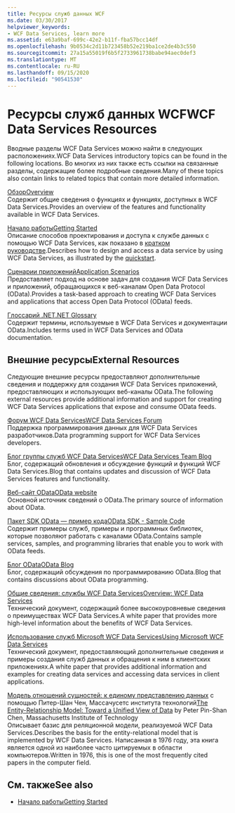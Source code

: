 ```yaml
---
title: Ресурсы служб данных WCF
ms.date: 03/30/2017
helpviewer_keywords:
- WCF Data Services, learn more
ms.assetid: e63a9baf-699c-42e2-b11f-fba57bcc14df
ms.openlocfilehash: 9b0534c2d11b723458b52e219ba1ce2de4b3c550
ms.sourcegitcommit: 27a15a55019f6b5f2733961738babe94aec0def3
ms.translationtype: MT
ms.contentlocale: ru-RU
ms.lasthandoff: 09/15/2020
ms.locfileid: "90541530"
---
```

# <a name="wcf-data-services-resources"></a><span data-ttu-id="dcf0a-102">Ресурсы служб данных WCF</span><span class="sxs-lookup"><span data-stu-id="dcf0a-102">WCF Data Services Resources</span></span>
<span data-ttu-id="dcf0a-103">Вводные разделы WCF Data Services можно найти в следующих расположениях.</span><span class="sxs-lookup"><span data-stu-id="dcf0a-103">WCF Data Services introductory topics can be found in the following locations.</span></span> <span data-ttu-id="dcf0a-104">Во многих из них также есть ссылки на связанные разделы, содержащие более подробные сведения.</span><span class="sxs-lookup"><span data-stu-id="dcf0a-104">Many of these topics also contain links to related topics that contain more detailed information.</span></span>  
  
 [<span data-ttu-id="dcf0a-105">Обзор</span><span class="sxs-lookup"><span data-stu-id="dcf0a-105">Overview</span></span>](wcf-data-services-overview.md)  
 <span data-ttu-id="dcf0a-106">Содержит общие сведения о функциях и функциях, доступных в WCF Data Services.</span><span class="sxs-lookup"><span data-stu-id="dcf0a-106">Provides an overview of the features and functionality available in WCF Data Services.</span></span>  
  
 [<span data-ttu-id="dcf0a-107">Начало работы</span><span class="sxs-lookup"><span data-stu-id="dcf0a-107">Getting Started</span></span>](../adonet/ef/getting-started.md)  
 <span data-ttu-id="dcf0a-108">Описание способов проектирования и доступа к службе данных с помощью WCF Data Services, как показано в [кратком руководстве](quickstart-wcf-data-services.md).</span><span class="sxs-lookup"><span data-stu-id="dcf0a-108">Describes how to design and access a data service by using WCF Data Services, as illustrated by the [quickstart](quickstart-wcf-data-services.md).</span></span>  
  
 [<span data-ttu-id="dcf0a-109">Сценарии приложений</span><span class="sxs-lookup"><span data-stu-id="dcf0a-109">Application Scenarios</span></span>](application-scenarios-wcf-data-services.md)  
 <span data-ttu-id="dcf0a-110">Предоставляет подход на основе задач для создания WCF Data Services и приложений, обращающихся к веб-каналам Open Data Protocol (OData).</span><span class="sxs-lookup"><span data-stu-id="dcf0a-110">Provides a task-based approach to creating WCF Data Services and applications that access Open Data Protocol (OData) feeds.</span></span>  
  
 [<span data-ttu-id="dcf0a-111">Глоссарий .NET</span><span class="sxs-lookup"><span data-stu-id="dcf0a-111">.NET Glossary</span></span>](../../../standard/glossary.md)  
 <span data-ttu-id="dcf0a-112">Содержит термины, используемые в WCF Data Services и документации OData.</span><span class="sxs-lookup"><span data-stu-id="dcf0a-112">Includes terms used in WCF Data Services and OData documentation.</span></span>  
  
## <a name="external-resources"></a><span data-ttu-id="dcf0a-113">Внешние ресурсы</span><span class="sxs-lookup"><span data-stu-id="dcf0a-113">External Resources</span></span>  
 <span data-ttu-id="dcf0a-114">Следующие внешние ресурсы предоставляют дополнительные сведения и поддержку для создания WCF Data Services приложений, предоставляющих и использующих веб-каналы OData.</span><span class="sxs-lookup"><span data-stu-id="dcf0a-114">The following external resources provide additional information and support for creating WCF Data Services applications that expose and consume OData feeds.</span></span>  
  
 [<span data-ttu-id="dcf0a-115">Форум WCF Data Services</span><span class="sxs-lookup"><span data-stu-id="dcf0a-115">WCF Data Services Forum</span></span>](https://social.msdn.microsoft.com/Forums/en-US/home?forum=adodotnetdataservices)  
 <span data-ttu-id="dcf0a-116">Поддержка программирования данных для WCF Data Services разработчиков.</span><span class="sxs-lookup"><span data-stu-id="dcf0a-116">Data programming support for WCF Data Services developers.</span></span>  
  
 [<span data-ttu-id="dcf0a-117">Блог группы служб WCF Data Services</span><span class="sxs-lookup"><span data-stu-id="dcf0a-117">WCF Data Services Team Blog</span></span>](/archive/blogs/astoriateam/)  
 <span data-ttu-id="dcf0a-118">Блог, содержащий обновления и обсуждение функций и функций WCF Data Services.</span><span class="sxs-lookup"><span data-stu-id="dcf0a-118">Blog that contains updates and discussion of WCF Data Services features and functionality.</span></span>  
  
 [<span data-ttu-id="dcf0a-119">Веб-сайт OData</span><span class="sxs-lookup"><span data-stu-id="dcf0a-119">OData website</span></span>](https://www.odata.org/)  
 <span data-ttu-id="dcf0a-120">Основной источник сведений о OData.</span><span class="sxs-lookup"><span data-stu-id="dcf0a-120">The primary source of information about OData.</span></span>  
  
 [<span data-ttu-id="dcf0a-121">Пакет SDK OData — пример кода</span><span class="sxs-lookup"><span data-stu-id="dcf0a-121">OData SDK - Sample Code</span></span>](https://www.odata.org/ecosystem/#sdk)  
 <span data-ttu-id="dcf0a-122">Содержит примеры служб, примеры и программных библиотек, которые позволяют работать с каналами OData.</span><span class="sxs-lookup"><span data-stu-id="dcf0a-122">Contains sample services, samples, and programming libraries that enable you to work with OData feeds.</span></span>  
  
 [<span data-ttu-id="dcf0a-123">Блог OData</span><span class="sxs-lookup"><span data-stu-id="dcf0a-123">OData Blog</span></span>](https://www.odata.org/blog/)  
 <span data-ttu-id="dcf0a-124">Блог, содержащий обсуждения по программированию OData.</span><span class="sxs-lookup"><span data-stu-id="dcf0a-124">Blog that contains discussions about OData programming.</span></span>  
  
 <span data-ttu-id="dcf0a-125">[Общие сведения: службы WCF Data Services](/previous-versions/visualstudio/visual-studio-2008/cc956153(v=msdn.10))</span><span class="sxs-lookup"><span data-stu-id="dcf0a-125">[Overview: WCF Data Services](/previous-versions/visualstudio/visual-studio-2008/cc956153(v=msdn.10))</span></span>  
 <span data-ttu-id="dcf0a-126">Технический документ, содержащий более высокоуровневые сведения о преимуществах WCF Data Services.</span><span class="sxs-lookup"><span data-stu-id="dcf0a-126">A white paper that provides more high-level information about the benefits of WCF Data Services.</span></span>  
  
 <span data-ttu-id="dcf0a-127">[Использование служб Microsoft WCF Data Services](/previous-versions/visualstudio/visual-studio-2008/cc907912(v=msdn.10))</span><span class="sxs-lookup"><span data-stu-id="dcf0a-127">[Using Microsoft WCF Data Services](/previous-versions/visualstudio/visual-studio-2008/cc907912(v=msdn.10))</span></span>  
 <span data-ttu-id="dcf0a-128">Технический документ, предоставляющий дополнительные сведения и примеры создания служб данных и обращения к ним в клиентских приложениях.</span><span class="sxs-lookup"><span data-stu-id="dcf0a-128">A white paper that provides additional information and examples for creating data services and accessing data services in client applications.</span></span>  
  
 <span data-ttu-id="dcf0a-129">[Модель отношений сущностей: к единому представлению данных](https://dl.acm.org/doi/10.1145/320434.320440) с помощью Питер-Шан Чен, Массачусетс института технологий</span><span class="sxs-lookup"><span data-stu-id="dcf0a-129">[The Entity-Relationship Model: Toward a Unified View of Data](https://dl.acm.org/doi/10.1145/320434.320440) by Peter Pin-Shan Chen, Massachusetts Institute of Technology</span></span>  
 <span data-ttu-id="dcf0a-130">Описывает базис для реляционной модели, реализуемой WCF Data Services.</span><span class="sxs-lookup"><span data-stu-id="dcf0a-130">Describes the basis for the entity-relational model that is implemented by WCF Data Services.</span></span> <span data-ttu-id="dcf0a-131">Написанная в 1976 году, эта книга является одной из наиболее часто цитируемых в области компьютеров.</span><span class="sxs-lookup"><span data-stu-id="dcf0a-131">Written in 1976, this is one of the most frequently cited papers in the computer field.</span></span>  
  
## <a name="see-also"></a><span data-ttu-id="dcf0a-132">См. также</span><span class="sxs-lookup"><span data-stu-id="dcf0a-132">See also</span></span>

- [<span data-ttu-id="dcf0a-133">Начало работы</span><span class="sxs-lookup"><span data-stu-id="dcf0a-133">Getting Started</span></span>](getting-started-with-wcf-data-services.md)
